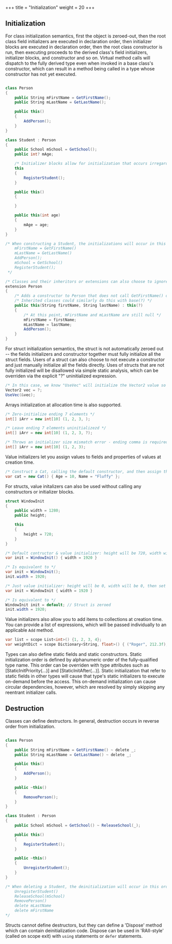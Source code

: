 +++
title = "Initialization"
weight = 20
+++

## Initialization
For class initialization semantics, first the object is zeroed-out, then the root class field initializers are executed in declaration order, then initializer blocks are executed in declaration order, then the root class constructor is run, then executing proceeds to the derived class's field initializers, initializer blocks, and constructor and so on. Virtual method calls will dispatch to the fully derived type even when invoked in a base class's constructor, which can result in a method being called in a type whose constructor has not yet executed.

```C#

class Person
{
	public String mFirstName = GetFirstName();
	public String mLastName = GetLastName();

	public this()
	{
		AddPerson();
	}
}

class Student : Person
{
	public School mSchool = GetSchool();
	public int? mAge;

	/* Initializer blocks allow for initialization that occurs irregardless of which constructor is invoked */
	this
	{
		RegisterStudent();
	}

	public this()
	{

	}

	public this(int age)
	{
		mAge = age;
	}
}

/* When constructing a Student, the initializations will occur in this order:
	mFirstName = GetFirstName()
	mLastName = GetLastName()
	AddPerson();
	mSchool = GetSchool()
	RegisterStudent();
 */

/* Classes and their inheritors or extensions can also choose to ignore all initializers and retain the nulled class */
extension Person
{
	/* Adds a constructor to Person that does not call GetFirstName() or GetLastName() due to 'this(?)' */
	/* Inherited classes could similarly do this with base(?) */
	public this(String firstName, String lastName) : this(?)
	{
		/* At this point, mFirstName and mLastName are still null */
		mFirstName = firstName;
		mLastName = lastName;
		AddPerson();
	}
}
```

For struct initialization semantics, the struct is not automatically zeroed out -- the fields initializers and constructor together must fully initialize all the struct fields. Users of a struct can also choose to not execute a constructor and just manually initialize all the fields directly. Uses of structs that are not fully initialized will be disallowed via simple static analysis, which can be overriden via the explicit "?" uninitialized expression.

```C#
/* In this case, we know "UseVec" will initialize the Vector2 value so we use '?' to avoid a "Not initialized" error */
Vector2 vec = ?;
UseVec(&vec);
```

Arrays initialization at allocation time is also supported.

```C#
/* Zero-initialize ending 7 elements */
int[] iArr = new int[10] (1, 2, 3, );

/* Leave ending 7 elements uninitializezd */
int[] iArr = new int[10] (1, 2, 3, ?);

/* Throws an initializer size mismatch error - ending comma is required to zero-initialize is desired */
int[] iArr = new int[10] (1, 2, 3);
```

Value initializers let you assign values to fields and properties of values at creation time.

```C#
/* Construct a Cat, calling the default constructor, and then assign the Age and Name properties */
var cat = new Cat() { Age = 10, Name = "Fluffy" };
```

For structs, value initalizers can also be used without calling any constructors or initializer blocks.

```C#
struct WindowInit
{
	public width = 1280;
	public height;

	this
	{
		height = 720;
	}
}

/* Default contructor & value initializer: height will be 720, width will be 1280, then set to 1920 */
var init = WindowInit() { width = 1920 }

/* Is equivalent to */
var init = WindowInit();
init.width = 1920;

/* Just value initializer: height will be 0, width will be 0, then set to 1920 */
var init = WindowInit { width = 1920 }

/* Is equivalent to */
WindowInit init = default; // Struct is zeroed
init.width = 1920;
```

Value initializers also allow you to add items to collections at creation time. You can provide a list of expressions, which will be passed individually to an applicable `Add` method.

```C#
var list = scope List<int>() {1, 2, 3, 4};
var weightDict = scope Dictionary<String, float>() { ("Roger", 212.3f), ("Sam", 110.2f) };
```

Types can also define static fields and static constructors. Static initialization order is defined by alphanumeric order of the fully-qualified type name. This order can be overriden with type attributes such as [StaticInitPriority(...)] and [StaticInitAfter(...)]. Static initialization that refer to static fields in other types will cause that type's static initializers to execute on-demand before the access. This on-demand initialization can cause circular dependencies, however, which are resolved by simply skipping any reentrant initializer calls.

## Destruction

Classes can define destructors. In general, destruction occurs in reverse order from initialization.

```C#

class Person
{
	public String mFirstName = GetFirstName() ~ delete _;
	public String mLastName = GetLastName() ~ delete _;

	public this()
	{
		AddPerson();
	}

	public ~this()
	{
		RemovePerson();
	}
}

class Student : Person
{
	public School mSchool = GetSchool() ~ ReleaseSchool(_);

	public this()
	{
		RegisterStudent();
	}

	public ~this()
	{
		UnregisterStudent();
	}
}

/* When deleting a Student, the deinitialization will occur in this order:
	UnregisterStudent()
	ReleaseSchool(mSchool)
	RemovePerson()
	delete mLastName
	delete mFirstName
*/

```

Structs cannot define destructors, but they can define a 'Dispose' method which can contain deinitialization code. Dispose can be used in 'RAII-style' (called on scope exit) with `using` statements or `defer` statements.
